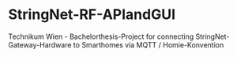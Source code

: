 # StringNet-RF-APIandGUI
Technikum Wien - Bachelorthesis-Project for connecting StringNet-Gateway-Hardware to Smarthomes via MQTT / Homie-Konvention
